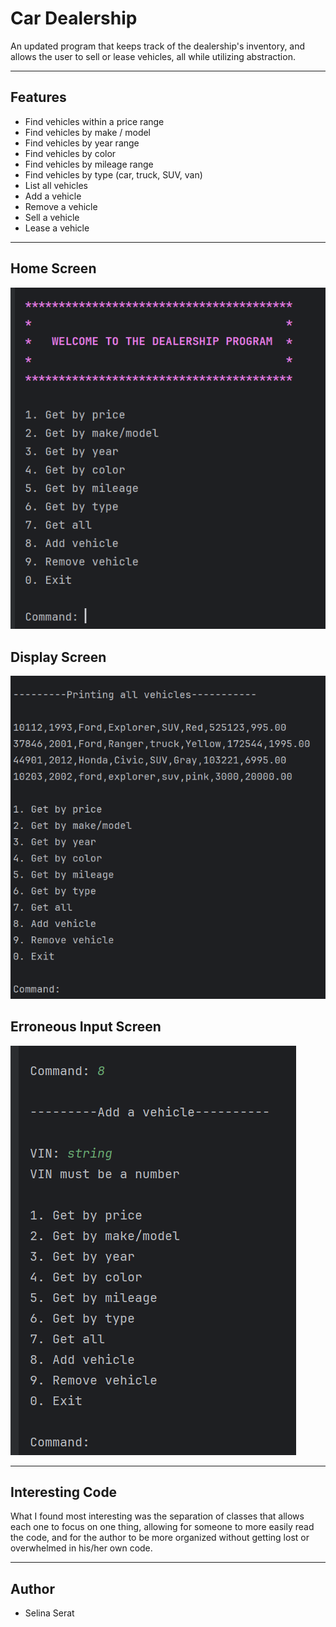 # Car Dealership
An updated program that keeps track of the dealership's inventory, and allows the user to sell or lease vehicles, all while utilizing abstraction.

-------------------------
## Features
- Find vehicles within a price range
- Find vehicles by make / model
 - Find vehicles by year range
- Find vehicles by color
- Find vehicles by mileage range
- Find vehicles by type (car, truck, SUV, van)
- List all vehicles
- Add a vehicle
- Remove a vehicle
- Sell a vehicle
- Lease a vehicle
----------------------------

## Home Screen
![Screenshot 2025-05-11 212958.png](Screenshot%202025-05-11%20212958.png)


## Display Screen
![Screenshot 2025-05-11 213024.png](Screenshot%202025-05-11%20213024.png)


## Erroneous Input Screen
![Screenshot 2025-05-11 213119.png](Screenshot%202025-05-11%20213119.png)




-----------------------------


## Interesting Code
What I found most interesting was the separation of classes that allows each one to focus on one thing, allowing for someone to more easily read the code, and for the author to be more organized without getting lost or overwhelmed in his/her own code. 

------------------------------
## Author
- Selina Serat